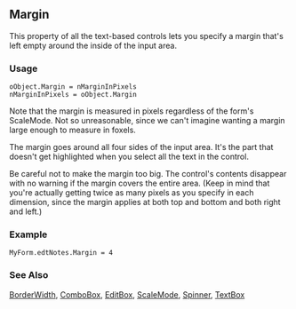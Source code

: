 ## Margin

This property of all the text-based controls lets you specify a margin that's left empty around the inside of the input area.

### Usage

```foxpro
oObject.Margin = nMarginInPixels
nMarginInPixels = oObject.Margin
```

Note that the margin is measured in pixels regardless of the form's ScaleMode. Not so unreasonable, since we can't imagine wanting a margin large enough to measure in foxels.

The margin goes around all four sides of the input area. It's the part that doesn't get highlighted when you select all the text in the control.

Be careful not to make the margin too big. The control's contents disappear with no warning if the margin covers the entire area. (Keep in mind that you're actually getting twice as many pixels as you specify in each dimension, since the margin applies at both top and bottom and both right and left.)

### Example

```foxpro
MyForm.edtNotes.Margin = 4
```
### See Also

[BorderWidth](s4g337.md), [ComboBox](s4g489.md), [EditBox](s4g498.md), [ScaleMode](s4g621.md), [Spinner](s4g541.md), [TextBox](s4g548.md)